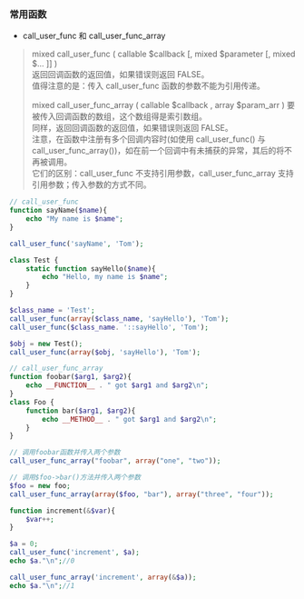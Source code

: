
### 常用函数
- call_user_func 和 call_user_func_array
> mixed call_user_func ( callable $callback [, mixed $parameter [, mixed $... ]] )  
> 返回回调函数的返回值，如果错误则返回 FALSE。  
> 值得注意的是：传入 call_user_func 函数的参数不能为引用传递。  
> 
> mixed call_user_func_array ( callable $callback , array $param_arr )
> 要被传入回调函数的数组，这个数组得是索引数组。  
> 同样，返回回调函数的返回值，如果错误则返回 FALSE。  
> 注意，在函数中注册有多个回调内容时(如使用 call_user_func() 与 call_user_func_array())，如在前一个回调中有未捕获的异常，其后的将不再被调用。  
> 它们的区别：call_user_func 不支持引用参数，call_user_func_array 支持引用参数；传入参数的方式不同。  
```php
// call_user_func
function sayName($name){
    echo "My name is $name";
}

call_user_func('sayName', 'Tom');

class Test {
    static function sayHello($name){
        echo "Hello, my name is $name";
    }
}

$class_name = 'Test';
call_user_func(array($class_name, 'sayHello'), 'Tom');
call_user_func($class_name. '::sayHello', 'Tom');

$obj = new Test();
call_user_func(array($obj, 'sayHello'), 'Tom');

// call_user_func_array
function foobar($arg1, $arg2){
    echo __FUNCTION__ . " got $arg1 and $arg2\n";
}
class Foo {
    function bar($arg1, $arg2){
        echo __METHOD__ . " got $arg1 and $arg2\n";
    }
}

// 调用foobar函数并传入两个参数
call_user_func_array("foobar", array("one", "two"));

// 调用$foo->bar()方法并传入两个参数
$foo = new foo;
call_user_func_array(array($foo, "bar"), array("three", "four"));

function increment(&$var){
    $var++;
}

$a = 0;
call_user_func('increment', $a);
echo $a."\n";//0

call_user_func_array('increment', array(&$a));
echo $a."\n";//1
```


